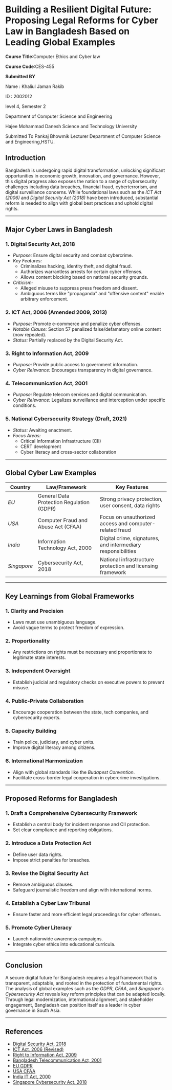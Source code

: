 # Building a Resilient Digital Future: Proposing Legal Reforms for Cyber Law in Bangladesh Based on Leading Global Examples

**Course Title**:Computer Ethics and Cyber law

**Course Code**:CES-455

**Submitted BY**

Name : Khaliul Jaman Rakib

ID   : 2002012

level 4, Semester 2

Department of Computer Science and Engineering

Hajee Mohammad Danesh Science and Technology University

Submitted To
Pankaj Bhowmik
Lecturer
Department of Computer Science and Engineering,HSTU.



## Introduction

Bangladesh is undergoing rapid digital transformation, unlocking significant opportunities in economic growth, innovation, and governance. However, this digital progress also exposes the nation to a range of cybersecurity challenges including data breaches, financial fraud, cyberterrorism, and digital surveillance concerns. While foundational laws such as the *ICT Act (2006)* and *Digital Security Act (2018)* have been introduced, substantial reform is needed to align with global best practices and uphold digital rights.

---

## Major Cyber Laws in Bangladesh

### 1. Digital Security Act, 2018
- *Purpose:* Ensure digital security and combat cybercrime.
- *Key Features:*
  - Criminalizes hacking, identity theft, and digital fraud.
  - Authorizes warrantless arrests for certain cyber offenses.
  - Allows content blocking based on national security grounds.
- *Criticism:*
  - Alleged misuse to suppress press freedom and dissent.
  - Ambiguous terms like "propaganda" and "offensive content" enable arbitrary enforcement.

### 2. ICT Act, 2006 (Amended 2009, 2013)
- *Purpose:* Promote e-commerce and penalize cyber offenses.
- *Notable Clause:* Section 57 penalized false/defamatory online content (now repealed).
- *Status:* Partially replaced by the Digital Security Act.

### 3. Right to Information Act, 2009
- *Purpose:* Provide public access to government information.
- *Cyber Relevance:* Encourages transparency in digital governance.

### 4. Telecommunication Act, 2001
- *Purpose:* Regulate telecom services and digital communication.
- *Cyber Relevance:* Legalizes surveillance and interception under specific conditions.

### 5. National Cybersecurity Strategy (Draft, 2021)
- *Status:* Awaiting enactment.
- *Focus Areas:*
  - Critical Information Infrastructure (CII)
  - CERT development
  - Cyber literacy and cross-sector collaboration

---

## Global Cyber Law Examples

| Country        | Law/Framework                    | Key Features                                                  |
|----------------|----------------------------------|---------------------------------------------------------------|
| *EU*         | General Data Protection Regulation (GDPR) | Strong privacy protection, user consent, data rights       |
| *USA*        | Computer Fraud and Abuse Act (CFAA)        | Focus on unauthorized access and computer-related fraud    |
| *India*      | Information Technology Act, 2000           | Digital crime, signatures, and intermediary responsibilities |
| *Singapore*  | Cybersecurity Act, 2018                    | National infrastructure protection and licensing framework  |

---

## Key Learnings from Global Frameworks

### 1. Clarity and Precision
- Laws must use unambiguous language.
- Avoid vague terms to protect freedom of expression.

### 2. Proportionality
- Any restrictions on rights must be necessary and proportionate to legitimate state interests.

### 3. Independent Oversight
- Establish judicial and regulatory checks on executive powers to prevent misuse.

### 4. Public-Private Collaboration
- Encourage cooperation between the state, tech companies, and cybersecurity experts.

### 5. Capacity Building
- Train police, judiciary, and cyber units.
- Improve digital literacy among citizens.

### 6. International Harmonization
- Align with global standards like the *Budapest Convention*.
- Facilitate cross-border legal cooperation in cybercrime investigations.

---

## Proposed Reforms for Bangladesh

### 1. Draft a Comprehensive Cybersecurity Framework
- Establish a central body for incident response and CII protection.
- Set clear compliance and reporting obligations.

### 2. Introduce a Data Protection Act
- Define user data rights.
- Impose strict penalties for breaches.

### 3. Revise the Digital Security Act
- Remove ambiguous clauses.
- Safeguard journalistic freedom and align with international norms.

### 4. Establish a Cyber Law Tribunal
- Ensure faster and more efficient legal proceedings for cyber offenses.

### 5. Promote Cyber Literacy
- Launch nationwide awareness campaigns.
- Integrate cyber ethics into educational curricula.

---

## Conclusion

A secure digital future for Bangladesh requires a legal framework that is transparent, adaptable, and rooted in the protection of fundamental rights. The analysis of global examples such as the *GDPR*, *CFAA*, and *Singapore's Cybersecurity Act* reveals key reform principles that can be adapted locally. Through legal modernization, international alignment, and stakeholder engagement, Bangladesh can position itself as a leader in cyber governance in South Asia.

---

## References

- [Digital Security Act, 2018](https://bdlaws.minlaw.gov.bd/act-1261.html)  
- [ICT Act, 2006 (Revised)](http://bcc.gov.bd/site/page/4ac2c9e4-b1c6-4aa5-8c41-768f86d9a68f)  
- [Right to Information Act, 2009](https://bdlaws.minlaw.gov.bd/act-details-1005.html)  
- [Bangladesh Telecommunication Act, 2001](https://bdlaws.minlaw.gov.bd/act-details-828.html)  
- [EU GDPR](https://gdpr.eu)  
- [USA CFAA](https://www.law.cornell.edu/uscode/text/18/1030)  
- [India IT Act, 2000](https://www.meity.gov.in/content/information-technology-act)  
- [Singapore Cybersecurity Act, 2018](https://www.csa.gov.sg/legislation/CSA)
